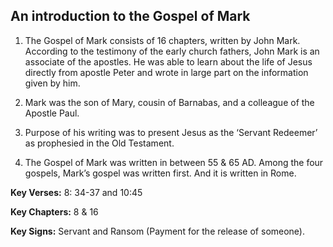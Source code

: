 ## An introduction to the Gospel of Mark
1. The Gospel of Mark consists of 16 chapters, written by John Mark. According to the testimony of the early church fathers, John Mark is an associate of the apostles. He was able to learn about the life of Jesus directly from apostle Peter and wrote in large part on the information given by him.

2. Mark was the son of Mary, cousin of Barnabas, and a colleague of the Apostle Paul.

3. Purpose of his writing was to present Jesus as the ‘Servant Redeemer’ as prophesied in the Old Testament.

4. The Gospel of Mark was written in between 55 & 65 AD. Among the four gospels, Mark’s gospel was written first. And it is written in Rome.

**Key Verses:** 8: 34-37 and 10:45

**Key Chapters:** 8 & 16

**Key Signs:** Servant and Ransom (Payment for the release of someone).